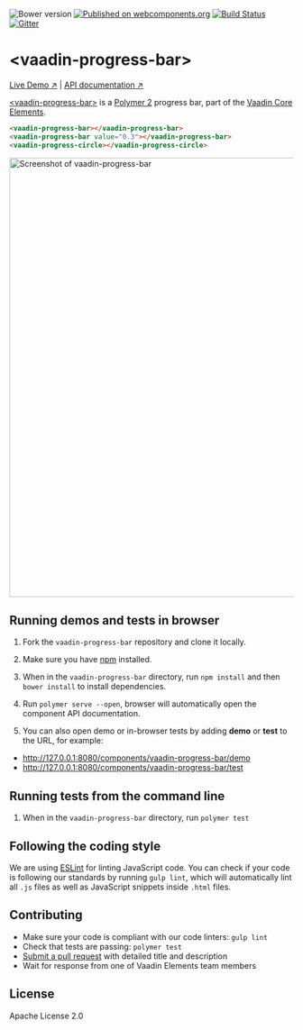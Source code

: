 ![Bower version](https://img.shields.io/bower/v/vaadin-progress-bar.svg)
[![Published on webcomponents.org](https://img.shields.io/badge/webcomponents.org-published-blue.svg)](https://www.webcomponents.org/element/vaadin/vaadin-progress-bar)
[![Build Status](https://travis-ci.org/vaadin/vaadin-progress-bar.svg?branch=master)](https://travis-ci.org/vaadin/vaadin-progress-bar)
[![Gitter](https://badges.gitter.im/Join%20Chat.svg)](https://gitter.im/vaadin/vaadin-core-elements?utm_source=badge&utm_medium=badge&utm_campaign=pr-badge)

# &lt;vaadin-progress-bar&gt;

[Live Demo ↗](https://vaadin.com/elements/vaadin-progress-bar/html-examples)
|
[API documentation ↗](https://vaadin.com/elements/vaadin-progress-bar/html-api)

[&lt;vaadin-progress-bar&gt;](https://vaadin.com/elements/vaadin-progress-bar) is a [Polymer 2](http://polymer-project.org) progress bar, part of the [Vaadin Core Elements](https://vaadin.com/elements).

<!--
```
<custom-element-demo>
  <template>
    <link rel="import" href="vaadin-progress-bar.html">
    <link rel="import" href="vaadin-progress-circle.html">
    <next-code-block></next-code-block>
  </template>
</custom-element-demo>
```
-->

```html
<vaadin-progress-bar></vaadin-progress-bar>
<vaadin-progress-bar value="0.3"></vaadin-progress-bar>
<vaadin-progress-circle></vaadin-progress-circle>
```

[<img src="https://raw.githubusercontent.com/vaadin/vaadin-progress-bar/master/screenshot.gif" width="780" alt="Screenshot of vaadin-progress-bar">](https://vaadin.com/elements/-/element/vaadin-progress-bar)


## Running demos and tests in browser

1. Fork the `vaadin-progress-bar` repository and clone it locally.

1. Make sure you have [npm](https://www.npmjs.com/) installed.

1. When in the `vaadin-progress-bar` directory, run `npm install` and then `bower install` to install dependencies.

1. Run `polymer serve --open`, browser will automatically open the component API documentation.

1. You can also open demo or in-browser tests by adding **demo** or **test** to the URL, for example:

  - http://127.0.0.1:8080/components/vaadin-progress-bar/demo
  - http://127.0.0.1:8080/components/vaadin-progress-bar/test


## Running tests from the command line

1. When in the `vaadin-progress-bar` directory, run `polymer test`


## Following the coding style

We are using [ESLint](http://eslint.org/) for linting JavaScript code. You can check if your code is following our standards by running `gulp lint`, which will automatically lint all `.js` files as well as JavaScript snippets inside `.html` files.


## Contributing

  - Make sure your code is compliant with our code linters: `gulp lint`
  - Check that tests are passing: `polymer test`
  - [Submit a pull request](https://www.digitalocean.com/community/tutorials/how-to-create-a-pull-request-on-github) with detailed title and description
  - Wait for response from one of Vaadin Elements team members


## License

Apache License 2.0

